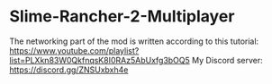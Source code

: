 # Slime-Rancher-2-Multiplayer

The networking part of the mod is written according to this tutorial: https://www.youtube.com/playlist?list=PLXkn83W0QkfnqsK8I0RAz5AbUxfg3bOQ5
My Discord server: https://discord.gg/ZNSUxbxh4e
